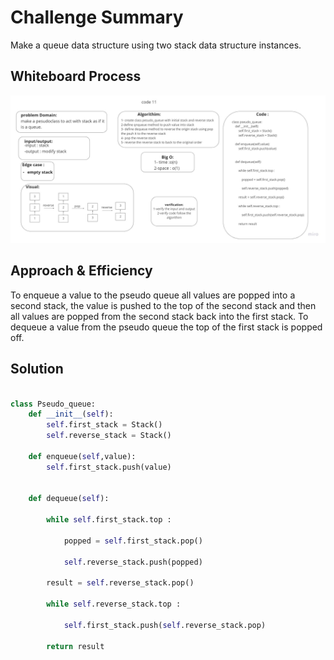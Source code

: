 # Challenge Summary
Make a queue data structure using two stack data structure instances.

## Whiteboard Process
![whiteboard](./pesudoqueue.jpg)

## Approach & Efficiency
To enqueue a value to the pseudo queue all values are popped into a second stack, the value is pushed to the top of the second stack and then all values are popped from the second stack back into the first stack. To dequeue a value from the pseudo queue the top of the first stack is popped off.
## Solution

```py

class Pseudo_queue:
    def __init__(self):
        self.first_stack = Stack()
        self.reverse_stack = Stack()

    def enqueue(self,value):
        self.first_stack.push(value)


    def dequeue(self):

        while self.first_stack.top :

            popped = self.first_stack.pop()

            self.reverse_stack.push(popped)

        result = self.reverse_stack.pop()

        while self.reverse_stack.top :

            self.first_stack.push(self.reverse_stack.pop)

        return result
```
